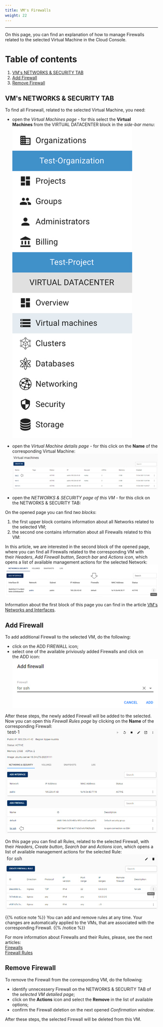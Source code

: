 ```yaml
---
title: VM's Firewalls
weight: 22
---
```

___
On this page, you can find an explanation of how to manage Firewalls related to the selected Virtual Machine in the Cloud Console.

# Table of contents
1. [VM's NETWORKS & SECURITY TAB](#vm's-networks-&-security-tab)
2. [Add Firewall](#add-firewall)
3. [Remove Firewall](#remove-firewall)

## VM's NETWORKS & SECURITY TAB
To find all Firsewall, related to the selected Virtual Machine, you need:
- open the *Virtual Machines page* - for this select the **Virtual Machines** from the VIRTUAL DATACENTER block in the *side-bar menu*:
![](../../../assets/images/conn-lin/7.png?classes=border,shadow)

- open the *Virtual Machine details page* - for this click on the **Name** of the corresponding Virtual Machine:
![](../../../assets/images/conn-lin/8.png?classes=border,shadow)

- open the *NETWORKS & SECURITY page of this VM* - for this click on the NETWORKS & SECURITY TAB:

On the opened page you can find *two blocks*:
1. the first upper block contains information about all Networks related to the selected VM;
2. the second one contains information about all Firewalls related to this VM:

In this article, we are interested in the second block of the opened page, where you can find all Firewalls related to the corresponding VM with their *Headers*, *Add Firewall button*, *Search bar* and *Actions icon*, which opens a list of available management actions for the selected Network:
![](../../../assets/images/fw/9.png?classes=border,shadow)

Information about the first block of this page you can find in the article [VM's Networks and Interfaces](https://docs.ventuscloud.eu/products/network/manage-networksinterfaces/).

## Add Firewall
To add additional Firewall to the selected VM, do the following:
- click on the ADD FIREWALL icon;
- select one of the available priviously added Firewalls and click on the ADD icon:
![](../../../assets/images/fw/10.png?classes=border,shadow)

After these steps, the newly added Firewall will be added to the selected.  
Now you can open this *Firewall Rules page* by clicking on the **Name** of the corresponding Firewall:
![](../../../assets/images/fw/11.png?classes=border,shadow)  

On this page you can find all Rules, related to the selected Firewall, with their *Headers*, *Create button*, *Search bar* and *Actions icon*, which opens a list of available management actions for the selected Rule:
![](../../../assets/images/fw/12.png?classes=border,shadow) 

{{% notice note %}}
You can add and remove rules at any time. Your changes are automatically applied to the VMs, that are associated with the corresponding Firewall.
{{% /notice %}}
 
For more information about Firewalls and their Rules, please, see the next articles:  
[Firewalls](https://docs.ventuscloud.eu/products/security/firewalls/)  
[Firewall Rules](https://docs.ventuscloud.eu/products/security/firewall-rules/)

## Remove Firewall
To remove the Firewall from the corresponding VM, do the following:
- identify unnecessery Firewall on the NETWORKS & SECURITY TAB of the *selected VM detailed page*;
- click on the **Actions** icon and select the **Remove** in the list of available options;
- confirm the Firewall deletion on the next opened *Confirmation window*.

After these steps, the selected Firewall will be deleted from this VM.
